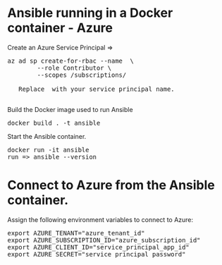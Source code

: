 # Ansible running in a Docker container  - Azure

Create an Azure Service Principal =>
<pre>az ad sp create-for-rbac --name <service-principal-name> \
        --role Contributor \
        --scopes /subscriptions/<subscription_id>
        
   Replace <service-principal-name> with your service principal name.     
        </pre>

Build the Docker image used to run Ansible
<pre>docker build . -t ansible</pre>

Start the Ansible container.

<pre>docker run -it ansible 
run => ansible --version
</pre>

# Connect to Azure from the Ansible container.
Assign the following environment variables to connect to Azure:
<pre>
export AZURE_TENANT="azure_tenant_id"
export AZURE_SUBSCRIPTION_ID="azure_subscription_id"
export AZURE_CLIENT_ID="service_principal_app_id"
export AZURE_SECRET="service_principal_password"
</pre>

